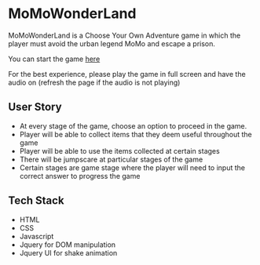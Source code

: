 # MoMoWonderLand 

MoMoWonderLand is a Choose Your Own Adventure game in which the player must avoid the urban legend MoMo and escape a prison.

You can start the game [here](https://shizhenggg.github.io/MomoWonderLand/)

For the best experience, please play the game in full screen and have the audio on (refresh the page if the audio is not playing)

## User Story
* At every stage of the game, choose an option to proceed in the game. 
* Player will be able to collect items that they deem useful throughout the game
* Player will be able to use the items collected at certain stages 
* There will be jumpscare at particular stages of the game 
* Certain stages are game stage where the player will need to input the correct answer to progress the game

## Tech Stack
* HTML
* CSS 
* Javascript
* Jquery for DOM manipulation
* Jquery UI for shake animation 



